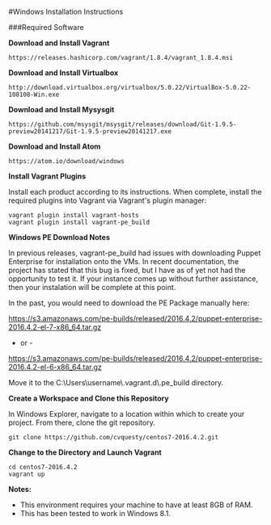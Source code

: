 #Windows Installation Instructions

###Required Software

**Download and Install Vagrant**

	https://releases.hashicorp.com/vagrant/1.8.4/vagrant_1.8.4.msi

**Download and Install Virtualbox**

	http://download.virtualbox.org/virtualbox/5.0.22/VirtualBox-5.0.22-108108-Win.exe

**Download and Install Mysysgit**

	https://github.com/msysgit/msysgit/releases/download/Git-1.9.5-preview20141217/Git-1.9.5-preview20141217.exe

**Download and Install Atom**

	https://atom.io/download/windows

**Install Vagrant Plugins**

Install each product according to its instructions.  When complete, install the required plugins into Vagrant via Vagrant's plugin manager:

    vagrant plugin install vagrant-hosts
    vagrant plugin install vagrant-pe_build

**Windows PE Download Notes**

In previous releases, vagrant-pe_build had issues with downloading Puppet Enterprise for installation onto the VMs.  In recent documentation, the project has stated that this bug is fixed, but I have as of yet not had the opportunity to test it.  If your instance comes up without further assistance, then your instalation will be complete at this point.

In the past, you would need to download the PE Package manually here:

https://s3.amazonaws.com/pe-builds/released/2016.4.2/puppet-enterprise-2016.4.2-el-7-x86_64.tar.gz

- or -

https://s3.amazonaws.com/pe-builds/released/2016.4.2/puppet-enterprise-2016.4.2-el-6-x86_64.tar.gz

Move it to the C:\Users\username\\.vagrant.d\\.pe_build directory.

**Create a Workspace and Clone this Repository**

In Windows Explorer, navigate to a location within which to create your project.  From there, clone the git repository.

	git clone https://github.com/cvquesty/centos7-2016.4.2.git

**Change to the Directory and Launch Vagrant**

    cd centos7-2016.4.2
    vagrant up

**Notes:**

* This environment requires your machine to have at least 8GB of RAM.
* This has been tested to work in Windows 8.1.
